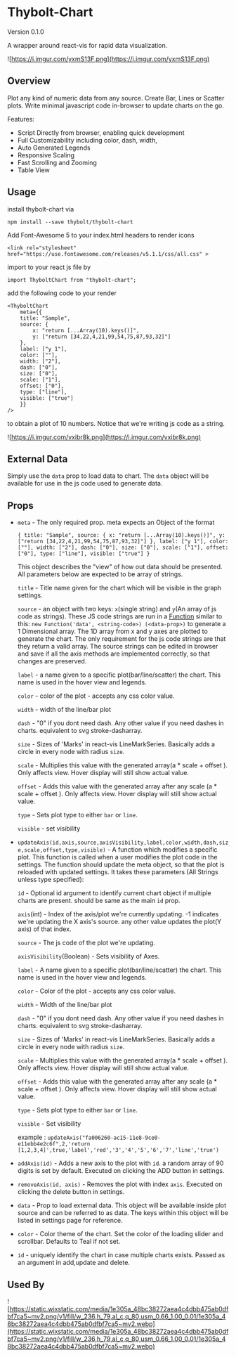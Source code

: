 # Thybolt-Chart 

Version 0.1.0

A wrapper around react-vis for rapid data visualization. 

![https://i.imgur.com/yxmS13F.png](https://i.imgur.com/yxmS13F.png)

## Overview

Plot any kind of numeric data from any source. Create Bar, Lines or Scatter plots. Write minimal javascript code in-browser to update charts on the go.

Features:

* Script Directly from browser, enabling quick development
* Full Customizability including color, dash, width, 
* Auto Generated Legends
* Responsive Scaling
* Fast Scrolling and Zooming
* Table View

## Usage

install thybolt-chart  via

    npm install --save thybolt/thybolt-chart

Add Font-Awesome 5 to your index.html headers to render icons

    
    <link rel="stylesheet" href="https://use.fontawesome.com/releases/v5.1.1/css/all.css" >

import to your react js file by

    import ThyboltChart from "thybolt-chart";

add the following code to your render 

    <ThyboltChart
	    meta={{
		title: "Sample",
		source: {
			x: "return [...Array(10).keys()]",
			y: ["return [34,22,4,21,99,54,75,87,93,32]"]
		},
		label: ["y 1"],
		color: [""],
		width: ["2"],
		dash: ["0"],
		size: ["0"],
		scale: ["1"],
		offset: ["0"],
		type: ["line"],
		visible: ["true"]
	    }}
    />

to obtain a plot of 10 numbers. Notice that we're writing js code as a string.

![https://i.imgur.com/vxibr8k.png](https://i.imgur.com/vxibr8k.png)

## External Data

Simply use the `data` prop to load data to chart. The `data` object will be available for use in the js code used to generate data. 

## Props

* `meta` - The only required prop. meta expects an Object of the format 
  
    `{
		title: "Sample",
		source: {
			x: "return [...Array(10).keys()]",
			y: ["return [34,22,4,21,99,54,75,87,93,32]"]
		},
		label: ["y 1"],
		color: [""],
		width: ["2"],
		dash: ["0"],
		size: ["0"],
		scale: ["1"],
		offset: ["0"],
		type: ["line"],
		visible: ["true"]
	    }`
    
    This object describes the "view" of how out data should be presented. All parameters below are expected to be array of strings.
    
    `title` - Title name given for the chart which will be visible in the graph settings. 
    
    `source` - an object with two keys: `x`(single string) and `y`(An array of js code as strings). These JS code strings are run in a [Function](https://developer.mozilla.org/en-US/docs/Web/JavaScript/Reference/Global_Objects/Function) similar to this: `new Function('data', <string-code>) (<data-prop>)` to generate a 1 Dimensional array. The 1D array from x and y axes are plotted to generate the chart. The only requirement for the js code strings are that they return a valid array. The source strings can be edited in browser and save if all the axis methods are implemented correctly, so that changes are preserved.

    `label` - a name given to a specific plot(bar/line/scatter) the chart. This name is used in the hover view and legends.

    `color` - color of the plot - accepts any css color value.

    `width` - width of the line/bar plot

    `dash` - "0" if you dont need dash. Any other value if you need dashes in charts. equivalent to svg stroke-dasharray.

    `size` - Sizes of 'Marks' in react-vis LineMarkSeries. Basically adds a circle in every node with radius `size`.

    `scale` - Multiplies this value with the generated array(a * scale + offset ). Only affects view. Hover display will still show actual value.

    `offset` - Adds this value with the generated array after any scale (a * scale + offset ). Only affects view. Hover display will still show actual value.

    `type` - Sets plot type to either `bar` or `line`.

    `visible` - set visibility

* `updateAxis(id,axis,source,axisVisibility,label,color,width,dash,size,scale,offset,type,visible)` - A function which modifies a specific plot. This function is called when a user modifies the plot code in the settings. The function should update the meta object, so that the plot is reloaded with updated settings. It takes these parameters (All Strings unless type specified):
    
    `id` - Optional id argument to identify current chart object if multiple charts are present. should be same as the main `id` prop.

    `axis`(int) - Index of the axis/plot we're currently updating. -1 indicates we're updating the X axis's source. any other value updates the plot(Y axis) of that index.

    `source` - The js code of the plot we're updating.

    `axisVisibility`(Boolean) - Sets visibility of Axes. 

    `label` - A name given to a specific plot(bar/line/scatter) the chart. This name is used in the hover view and legends.

    `color` - Color of the plot - accepts any css color value.

    `width` - Width of the line/bar plot

    `dash` - "0" if you dont need dash. Any other value if you need dashes in charts. equivalent to svg stroke-dasharray.

    `size` - Sizes of 'Marks' in react-vis LineMarkSeries. Basically adds a circle in every node with radius `size`.

    `scale` - Multiplies this value with the generated array(a * scale + offset ). Only affects view. Hover display will still show actual value.

    `offset` - Adds this value with the generated array after any scale (a * scale + offset ). Only affects view. Hover display will still show actual value.

    `type` - Sets plot type to either `bar` or `line`.

    `visible` - Set visibility

    example :
    `updateAxis("fa006260-ac15-11e8-9ce0-e11ebb4e2c6f",2,'return [1,2,3,4]',true,'label','red','3','4','5','6','7','line','true')`

* `addAxis(id)` - Adds a new axis to the plot with `id`. a random array of 90 digits is set by default. Executed on clicking the ADD button in settings. 
* `removeAxis(id, axis)` - Removes the plot with index `axis`. Executed on clicking the delete button in settings.
* `data` - Prop to load external data. This object will be available inside plot source and can be referred to as data. The keys within this object will be listed in settings page for reference. 
* `color` - Color theme of the chart. Set the color of the loading slider and scrollbar. Defaults to Teal if not set.
* `id` - uniquely identify the chart in case multiple charts exists. Passed as an argument in add,update and delete.

## Used By


![https://static.wixstatic.com/media/1e305a_48bc38272aea4c4dbb475ab0dfbf7ca5~mv2.png/v1/fill/w_236,h_79,al_c,q_80,usm_0.66_1.00_0.01/1e305a_48bc38272aea4c4dbb475ab0dfbf7ca5~mv2.webp](https://static.wixstatic.com/media/1e305a_48bc38272aea4c4dbb475ab0dfbf7ca5~mv2.png/v1/fill/w_236,h_79,al_c,q_80,usm_0.66_1.00_0.01/1e305a_48bc38272aea4c4dbb475ab0dfbf7ca5~mv2.webp)

